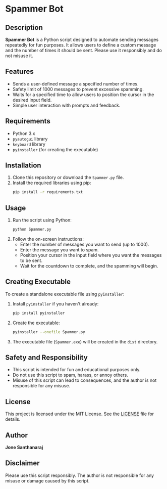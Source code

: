 # Spammer Bot

## Description

**Spammer Bot** is a Python script designed to automate sending messages repeatedly for fun purposes. It allows users to define a custom message and the number of times it should be sent. Please use it responsibly and do not misuse it.

## Features

- Sends a user-defined message a specified number of times.
- Safety limit of 1000 messages to prevent excessive spamming.
- Waits for a specified time to allow users to position the cursor in the desired input field.
- Simple user interaction with prompts and feedback.

## Requirements

- Python 3.x
- `pyautogui` library
- `keyboard` library
- `pyinstaller` (for creating the executable)

## Installation

1. Clone this repository or download the `Spammer.py` file.
2. Install the required libraries using pip:
   ```bash
   pip install -r requirements.txt
   ```

## Usage

1. Run the script using Python:
   ```bash
   python Spammer.py
   ```
2. Follow the on-screen instructions:
   - Enter the number of messages you want to send (up to 1000).
   - Enter the message you want to spam.
   - Position your cursor in the input field where you want the messages to be sent.
   - Wait for the countdown to complete, and the spamming will begin.

## Creating Executable

To create a standalone executable file using `pyinstaller`:

1. Install `pyinstaller` if you haven't already:
   ```bash
   pip install pyinstaller
   ```
2. Create the executable:
   ```bash
   pyinstaller --onefile Spammer.py
   ```
3. The executable file (`Spammer.exe`) will be created in the `dist` directory.

## Safety and Responsibility

- This script is intended for fun and educational purposes only.
- Do not use this script to spam, harass, or annoy others.
- Misuse of this script can lead to consequences, and the author is not responsible for any misuse.

## License

This project is licensed under the MIT License. See the [LICENSE](LICENSE) file for details.

## Author

**Jone Santhanaraj**

## Disclaimer

Please use this script responsibly. The author is not responsible for any misuse or damage caused by this script.
